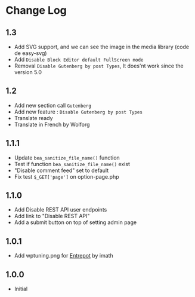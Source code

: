 # Change Log

## 1.3
- Add SVG support, and we can see the image in the media library (code de easy-svg)
- Add `Disable Block Editor default FullScreen mode`
- Removal `Disable Gutenberg by post Types`, It does'nt work since the version 5.0

## 1.2
- Add new section call `Gutenberg`
- Add new feature : `Disable Gutenberg by post Types`
- Translate ready
- Translate in French by Wolforg

## 1.1.1
- Update `bea_sanitize_file_name()` function
- Test if function `bea_sanitize_file_name()` exist
- "Disable comment feed" set to default
- Fix test `$_GET['page']` on option-page.php

## 1.1.0
- Add Disable REST API user endpoints
- Add link to "Disable REST API"
- Add a submit button on top of setting admin page

## 1.0.1
- Add wptuning.png for [Entrepot](https://github.com/imath/entrepot/ "Entrepot") by imath

## 1.0.0
- Initial
